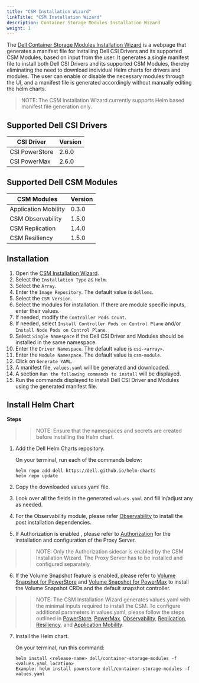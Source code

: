 ```yaml
---
title: "CSM Installation Wizard"
linkTitle: "CSM Installation Wizard"
description: Container Storage Modules Installation Wizard
weight: 1
---
```


The [Dell Container Storage Modules Installation Wizard](./src/index.html) is a webpage that generates a manifest file for installing Dell CSI Drivers and its supported CSM Modules, based on input from the user. It generates a single manifest file to install both Dell CSI Drivers and its supported CSM Modules, thereby eliminating the need to download individual Helm charts for drivers and modules. The user can enable or disable the necessary modules through the UI, and a manifest file is generated accordingly without manually editing the helm charts.

>NOTE: The CSM Installation Wizard currently supports Helm based manifest file generation only.

## Supported Dell CSI Drivers

| CSI Driver         | Version   | 
| ------------------ | --------- | 
| CSI PowerStore     | 2.6.0     | 
| CSI PowerMax       | 2.6.0     | 

## Supported Dell CSM Modules

| CSM Modules          | Version   | 
| ---------------------| --------- | 
| Application Mobility | 0.3.0     |
| CSM Observability    | 1.5.0     |
| CSM Replication      | 1.4.0     |
| CSM Resiliency       | 1.5.0     |

## Installation

1. Open the [CSM Installation Wizard](./src/index.html).
2. Select the `Installation Type` as `Helm`.
3. Select the `Array`.
4. Enter the `Image Repository`. The default value is `dellemc`.
5. Select the `CSM Version`. 
6. Select the modules for installation. If there are module specific inputs, enter their values. 
7. If needed, modify the `Controller Pods Count`.
8. If needed, select `Install Controller Pods on Control Plane` and/or `Install Node Pods on Control Plane`.
9. Select `Single Namespace` if the Dell CSI Driver and Modules should be installed in the same namespace.
10. Enter the `Driver Namespace`. The default value is `csi-<array>`.
11. Enter the `Module Namespace`. The default value is `csm-module`. 
12. Click on `Generate YAML`.
13. A manifest file, `values.yaml` will be generated and downloaded. 
14. A section `Run the following commands to install` will be displayed.
15. Run the commands displayed to install Dell CSI Driver and Modules using the generated manifest file. 

## Install Helm Chart

**Steps**

>> NOTE: Ensure that the namespaces and secrets are created before installing the Helm chart.

1. Add the Dell Helm Charts repository.

    On your terminal, run each of the commands below:

    ```terminal
    helm repo add dell https://dell.github.io/helm-charts
    helm repo update
    ```

2. Copy the downloaded values.yaml file. 

3. Look over all the fields in the generated `values.yaml` and fill in/adjust any as needed.

4. For the Observability module, please refer [Observability](../../observability/deployment/#post-installation-dependencies) to install the post installation dependencies.

5. If Authorization is enabled , please refer to [Authorization](../../authorization/deployment/helm/) for the installation and configuration of the Proxy Server.

>> NOTE: Only the Authorization sidecar is enabled by the CSM Installation Wizard. The Proxy Server has to be installed and configured separately.

6. If the Volume Snapshot feature is enabled, please refer to [Volume Snapshot for PowerStore](../../csidriver/installation/helm/powerstore/#optional-volume-snapshot-requirements) and [Volume Snapshot for PowerMax](../../csidriver/installation/helm/powermax/#optional-volume-snapshot-requirements) to install the Volume Snapshot CRDs and the default snapshot controller.

>> NOTE: The CSM Installation Wizard generates values.yaml with the minimal inputs required to install the CSM. To configure additional parameters in values.yaml, please follow the steps outlined in [PowerStore](../../csidriver/installation/helm/powerstore/#install-the-driver), [PowerMax](../../csidriver/installation/helm/powermax/#install-the-driver), [Observability](../../observability/), [Replication](../../replication/), [Resiliency](../../resiliency/), and [Application Mobility](../../applicationmobility/).

7. Install the Helm chart.

    On your terminal, run this command:

    ```terminal
    helm install <release-name> dell/container-storage-modules -f <values.yaml location>
    Example: helm install powerstore dell/container-storage-modules -f values.yaml
    ```
